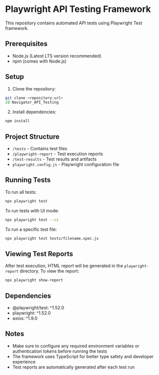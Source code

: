 # Playwright API Testing Framework

This repository contains automated API tests using Playwright Test framework.

## Prerequisites

- Node.js (Latest LTS version recommended)
- npm (comes with Node.js)

## Setup

1. Clone the repository:
```bash
git clone <repository-url>
cd Navigator_API_Testing
```

2. Install dependencies:
```bash
npm install
```

## Project Structure

- `/tests` - Contains test files
- `/playwright-report` - Test execution reports
- `/test-results` - Test results and artifacts
- `playwright.config.js` - Playwright configuration file

## Running Tests

To run all tests:
```bash
npx playwright test
```

To run tests with UI mode:
```bash
npx playwright test --ui
```

To run a specific test file:
```bash
npx playwright test tests/filename.spec.js
```

## Viewing Test Reports

After test execution, HTML report will be generated in the `playwright-report` directory. To view the report:
```bash
npx playwright show-report
```

## Dependencies

- @playwright/test: ^1.52.0
- playwright: ^1.52.0
- axios: ^1.9.0

## Notes

- Make sure to configure any required environment variables or authentication tokens before running the tests
- The framework uses TypeScript for better type safety and developer experience
- Test reports are automatically generated after each test run
